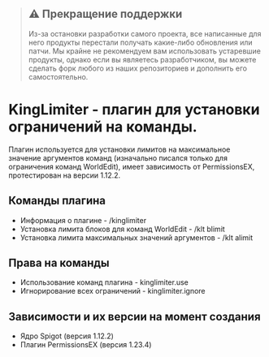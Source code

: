 > ## :warning: Прекращение поддержки
> Из-за остановки разработки самого проекта, все написанные для него продукты перестали получать какие-либо обновления или патчи.
> Мы крайне не рекомендуем вам использовать устаревшие продукты, однако если вы являетесь разработчиком, вы можете сделать форк любого из наших репозиториев и дополнить его самостоятельно.

# KingLimiter - плагин для установки ограничений на команды.

Плагин используется для установки лимитов на максимальное значение аргументов команд (изначально писался только для ограничения команд WorldEdit), имеет зависимость от PermissionsEX, протестирован на версии 1.12.2.

## Команды плагина

* Информация о плагине - /kinglimiter
* Установка лимита блоков для команд WorldEdit - /klt blimit
* Установка лимита максимальных значений аргументов - /klt alimit

## Права на команды

* Использование команд плагина - kinglimiter.use
* Игнорирование всех ограничений - kinglimiter.ignore

## Зависимости и их версии на момент создания

* Ядро Spigot (версия 1.12.2)
* Плагин PermissionsEX (версия 1.23.4)
